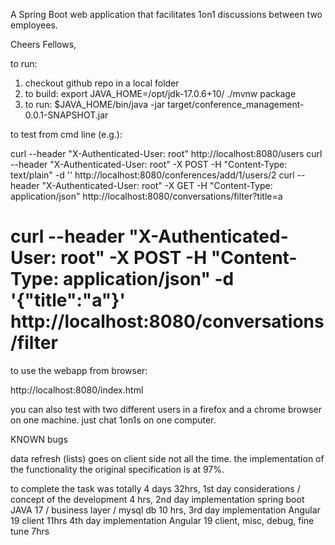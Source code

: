 A Spring Boot web application that facilitates 1on1 discussions between two employees.

Cheers Fellows,


to run:

1) checkout github repo in a local folder
2) to build:
  export JAVA_HOME=/opt/jdk-17.0.6+10/
  ./mvnw package
3) to run:
  $JAVA_HOME/bin/java -jar target/conference_management-0.0.1-SNAPSHOT.jar


to test from cmd line (e.g.):

  curl --header "X-Authenticated-User: root" http://localhost:8080/users
  curl --header "X-Authenticated-User: root" -X POST -H "Content-Type: text/plain" -d '' http://localhost:8080/conferences/add/1/users/2
  curl --header "X-Authenticated-User: root" -X GET -H "Content-Type: application/json" http://localhost:8080/conversations/filter?title=a
#  curl --header "X-Authenticated-User: root" -X POST -H "Content-Type: application/json" -d '{"title":"a"}' http://localhost:8080/conversations/filter

to use the webapp from browser:

  http://localhost:8080/index.html

you can also test with two different users in a firefox and a chrome browser on one machine. just chat 1on1s on one computer.


KNOWN bugs

  data refresh (lists) goes on client side not all the time. the implementation of the functionality the original specification is at 97%.
  

to complete the task was totally 4 days 32hrs,
  1st day considerations / concept of the development 4 hrs,
  2nd day implementation spring boot JAVA 17 / business layer / mysql db 10 hrs,
  3rd day implementation Angular 19 client 11hrs
  4th day implementation Angular 19 client, misc, debug, fine tune 7hrs
